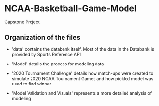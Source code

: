 # NCAA-Basketball-Game-Model
Capstone Project


Organization of the files
--------------------------

* 'data' contains the databank itself.
  Most of the data in the Databank is provided by Sports Reference API

* 'Model' details the process for modeling data

* '2020 Tournament Challenge' details how match-ups were created to simulate 2020 NCAA Tournament Games and how pickled model was used to find winner

* 'Model Validation and Visuals' represents a more detailed analysis of modeling



